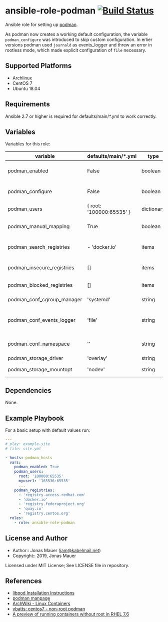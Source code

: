 # ansible-role-podman [![Build Status](https://travis-ci.org/jomrr/ansible-role-podman.svg?branch=master)](https://travis-ci.org/jomrr/ansible-role-podman)

Ansible role for setting up [podman](https://podman.io).

As podman now creates a working default configuration, the variable
`podman_configure` was introduced to skip custom configuration.
In erlier versions podman used `journald` as events_logger
and threw an error in rootless mode,
which made explicit configuration of `file` necessary.

## Supported Platforms

* Archlinux
* CentOS 7
* Ubuntu 18.04

## Requirements

Ansible 2.7 or higher is required for defaults/main/*.yml to work correctly.

## Variables

Variables for this role:

| variable | defaults/main/*.yml | type | description |
| -------- | ------------------- | ---- | ----------- |
| podman_enabled | False | boolean | determine whether role is enabled (true) or not (false) |
| podman_configure | False | boolean | use default configuration when False, write config, when True |
| podman_users | { root: '100000:65535' } | dictionary | podman users that get uid mapping configured |
| podman_manual_mapping | True | boolean | ansible managed /etc/subuid and /etc/subgid entries |
| podman_search_registries | - 'docker.io' | items | list of registries that podman is pulling images from |
| podman_insecure_registries | [] | items | non TLS registries for podman, i.e. localhost:5000 |
| podman_blocked_registries | [] | items | blocked container registries |
| podman_conf_cgroup_manager | 'systemd' | string | /etc/container/libpod.conf: cgroup_manager |
| podman_conf_events_logger | 'file' | string | /etc/container/libpod.conf: events_logger, due to podman error with journald, see [issue](https://github.com/containers/libpod/issues/3126) |
| podman_conf_namespace | '' | string | /etc/container/libpod.conf: namespace (=default namespace) |
| podman_storage_driver | 'overlay' | string | storage driver |
| podman_storage_mountopt | 'nodev' | string | storage driver mount options |

## Dependencies

None.

## Example Playbook

For a basic setup with default values run:

```yaml
---
# play: example-site
# file: site.yml

- hosts: podman_hosts
  vars:
    podman_enabled: True
    podman_users:
      root: '100000:65535'
      myuser1: '165536:65535'
      ...
    podman_registries:
      - 'registry.access.redhat.com'
      - 'docker.io'
      - 'registry.fedoraproject.org'
      - 'quay.io'
      - 'registry.centos.org'
  roles:
    - role: ansible-role-podman
```

## License and Author

* Author:: Jonas Mauer (<jam@kabelmail.net>)
* Copyright:: 2019, Jonas Mauer

Licensed under MIT License;
See LICENSE file in repository.

## References

* [libpod Installation Instructions](https://github.com/containers/libpod/blob/master/install.md)
* [podman manpage](https://github.com/containers/libpod/blob/master/docs/podman.1.md)
* [ArchWiki - Linux Containers](https://wiki.archlinux.org/index.php/Linux_Containers)
* [vbatts: centos7 - non-root podman](https://asciinema.org/a/221441)
* [A preview of running containers without root in RHEL 7.6](https://www.redhat.com/en/blog/preview-running-containers-without-root-rhel-76)
